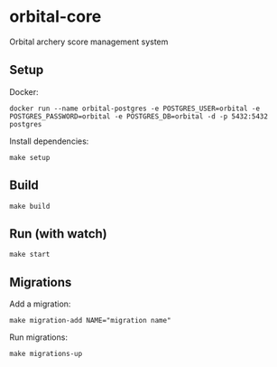# orbital-core

Orbital archery score management system

## Setup

Docker: 
```
docker run --name orbital-postgres -e POSTGRES_USER=orbital -e POSTGRES_PASSWORD=orbital -e POSTGRES_DB=orbital -d -p 5432:5432 postgres
```

Install dependencies:
```
make setup
```

## Build

```
make build
```

## Run (with watch)

```
make start
```


## Migrations

Add a migration:

```
make migration-add NAME="migration name"
```

Run migrations:

```
make migrations-up
```